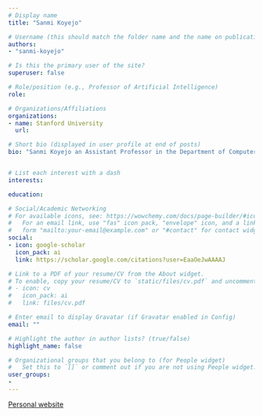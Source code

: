 ```yaml
---
# Display name
title: "Sanmi Koyejo"

# Username (this should match the folder name and the name on publications)
authors:
- "sanmi-koyejo"

# Is this the primary user of the site?
superuser: false

# Role/position (e.g., Professor of Artificial Intelligence)
role:

# Organizations/Affiliations
organizations:
- name: Stanford University
  url:

# Short bio (displayed in user profile at end of posts)
bio: "Sanmi Koyejo an Assistant Professor in the Department of Computer Science at Stanford University. Koyejo's research interests are in developing the principles and practice of trustworthy machine learning. Additionally, Koyejo focuses on applications to neuroscience and healthcare. Koyejo has been the recipient of several awards, including a best paper award from the conference on uncertainty in artificial intelligence (UAI), a Skip Ellis Early Career Award, and a Sloan Fellowship." 


# List each interest with a dash
interests:

education:

# Social/Academic Networking
# For available icons, see: https://wowchemy.com/docs/page-builder/#icons
#   For an email link, use "fas" icon pack, "envelope" icon, and a link in the
#   form "mailto:your-email@example.com" or "#contact" for contact widget.
social:
- icon: google-scholar
  icon_pack: ai
  link: https://scholar.google.com/citations?user=EaaOeJwAAAAJ

# Link to a PDF of your resume/CV from the About widget.
# To enable, copy your resume/CV to `static/files/cv.pdf` and uncomment the lines below.
# - icon: cv
#   icon_pack: ai
#   link: files/cv.pdf

# Enter email to display Gravatar (if Gravatar enabled in Config)
email: ""

# Highlight the author in author lists? (true/false)
highlight_name: false

# Organizational groups that you belong to (for People widget)
#   Set this to `[]` or comment out if you are not using People widget.
user_groups:
-
---
```



[Personal website](https://cs.stanford.edu/people/sanmi/)
